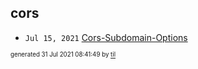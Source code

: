 ## cors


* <code>Jul 15, 2021</code> [Cors-Subdomain-Options](2021-07-15T00-08-24-cors-subdomain-options.md)

<sup><sub>generated 31 Jul 2021 08:41:49 by <a href='https://github.com/senorprogrammer/til'>til</a></sub></sup>
